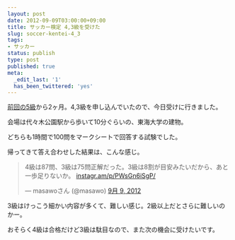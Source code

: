```yaml
---
layout: post
date: 2012-09-09T03:00:00+09:00
title: サッカー検定 4,3級を受けた
slug: soccer-kentei-4_3
tags:
- サッカー
status: publish
type: post
published: true
meta:
  _edit_last: '1'
  has_been_twittered: 'yes'
---
```

<a href="/blog/2012/07/soccer-kentei-5.html">前回の5級</a>から2ヶ月。4,3級を申し込んでいたので、今日受けに行きました。

会場は代々木公園駅から歩いて10分ぐらいの、東海大学の建物。

どちらも1時間で100問をマークシートで回答する試験でした。

帰ってきて答え合わせした結果は、こんな感じ。

<blockquote class="twitter-tweet" lang="ja"><p>4級は87問、3級は75問正解だった。3級は8割が目安みたいだから、あと一歩足りないか。 <a href="http://t.co/LEAD5VmU" title="http://instagr.am/p/PWsGn6iSgP/">instagr.am/p/PWsGn6iSgP/</a></p>&mdash; masawoさん (@masawo) <a href="https://twitter.com/masawo/status/244774262211219456" data-datetime="2012-09-09T12:28:26+00:00">9月 9, 2012</a></blockquote>
<script src="//platform.twitter.com/widgets.js" charset="utf-8"></script>

3級はけっこう細かい内容が多くて、難しい感じ。2級以上だとさらに難しいのかー。

おそらく4級は合格だけど3級は駄目なので、また次の機会に受けたいです。
